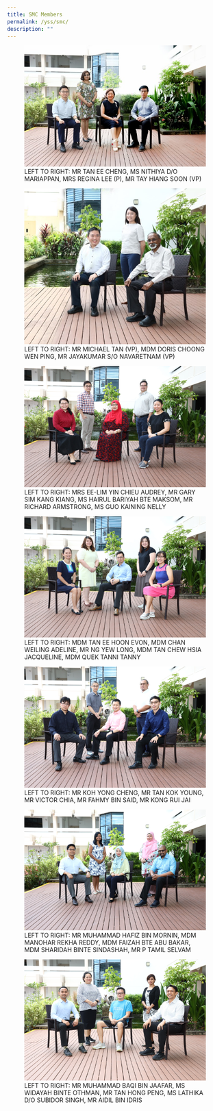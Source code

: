 ```yaml
---
title: SMC Members
permalink: /yss/smc/
description: ""
---
```

<figure><img src="/images/SMC_1.jpg">

<figcaption> LEFT TO RIGHT:&nbsp;MR TAN EE CHENG, MS NITHIYA D/O MARIAPPAN, MRS REGINA LEE (P),&nbsp;MR TAY HIANG SOON (VP) </figcaption>

</figure>


<figure><img src="/images/SMC_8.jpg">

<figcaption> LEFT TO RIGHT:&nbsp;MR MICHAEL TAN (VP), MDM DORIS CHOONG WEN PING, MR JAYAKUMAR S/O NAVARETNAM (VP) </figcaption>

</figure>


<figure><img src="/images/SMC_2.png">

<figcaption> LEFT TO RIGHT:&nbsp;MRS EE-LIM YIN CHIEU AUDREY, MR GARY SIM KANG KIANG,&nbsp;MS HAIRUL BARIYAH BTE MAKSOM, MR RICHARD ARMSTRONG, MS GUO KAINING NELLY</figcaption>

</figure>



<figure><img src="/images/SMC_3.png">

<figcaption> LEFT TO RIGHT:&nbsp;MDM TAN EE HOON EVON, MDM CHAN WEILING ADELINE, MR NG YEW LONG, MDM TAN CHEW HSIA JACQUELINE, MDM QUEK TANNI TANNY</figcaption>

</figure>


<figure><img src="/images/SMC_4.png">

<figcaption> LEFT TO RIGHT:&nbsp;MR KOH YONG CHENG, MR TAN KOK YOUNG, MR VICTOR CHIA,&nbsp;MR FAHMY BIN SAID, MR KONG RUI JAI</figcaption>

</figure>


<figure><img src="/images/SMC_5.png">

<figcaption>LEFT TO RIGHT:&nbsp;MR MUHAMMAD HAFIZ BIN MORNIN, MDM MANOHAR REKHA REDDY,&nbsp;MDM FAIZAH BTE ABU BAKAR, MDM SHARIDAH BINTE SINDASHAH, MR P TAMIL SELVAM</figcaption>

</figure>


<figure><img src="/images/SMC_6.png">

<figcaption>LEFT TO RIGHT: MR MUHAMMAD BAQI BIN JAAFAR, MS WIDAYAH BINTE OTHMAN, MR TAN HONG PENG, MS LATHIKA D/O SUBIDOR SINGH, MR AIDIL BIN IDRIS </figcaption>

</figure>